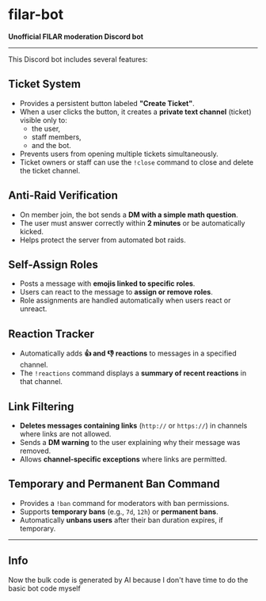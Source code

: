 # filar-bot

**Unofficial FILAR moderation Discord bot**

---

This Discord bot includes several features:

## Ticket System

- Provides a persistent button labeled **"Create Ticket"**.
- When a user clicks the button, it creates a **private text channel** (ticket) visible only to:
  - the user,
  - staff members,
  - and the bot.
- Prevents users from opening multiple tickets simultaneously.
- Ticket owners or staff can use the `!close` command to close and delete the ticket channel.

## Anti-Raid Verification

- On member join, the bot sends a **DM with a simple math question**.
- The user must answer correctly within **2 minutes** or be automatically kicked.
- Helps protect the server from automated bot raids.

## Self-Assign Roles

- Posts a message with **emojis linked to specific roles**.
- Users can react to the message to **assign or remove roles**.
- Role assignments are handled automatically when users react or unreact.

## Reaction Tracker

- Automatically adds **👍 and 👎 reactions** to messages in a specified channel.
- The `!reactions` command displays a **summary of recent reactions** in that channel.

## Link Filtering

- **Deletes messages containing links** (`http://` or `https://`) in channels where links are not allowed.
- Sends a **DM warning** to the user explaining why their message was removed.
- Allows **channel-specific exceptions** where links are permitted.

## Temporary and Permanent Ban Command

- Provides a `!ban` command for moderators with ban permissions.
- Supports **temporary bans** (e.g., `7d`, `12h`) or **permanent bans**.
- Automatically **unbans users** after their ban duration expires, if temporary.

---
## Info
Now the bulk code is generated by AI because I don't have time to do the basic bot code myself
